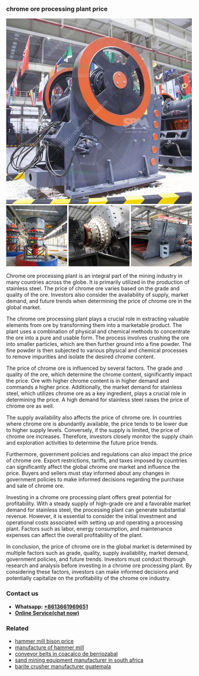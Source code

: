 <h3>chrome ore processing plant price</h3><img src='1706755552.jpg' alt=''><p>Chrome ore processing plant is an integral part of the mining industry in many countries across the globe. It is primarily utilized in the production of stainless steel. The price of chrome ore varies based on the grade and quality of the ore. Investors also consider the availability of supply, market demand, and future trends when determining the price of chrome ore in the global market.</p><p>The chrome ore processing plant plays a crucial role in extracting valuable elements from ore by transforming them into a marketable product. The plant uses a combination of physical and chemical methods to concentrate the ore into a pure and usable form. The process involves crushing the ore into smaller particles, which are then further ground into a fine powder. The fine powder is then subjected to various physical and chemical processes to remove impurities and isolate the desired chrome content.</p><p>The price of chrome ore is influenced by several factors. The grade and quality of the ore, which determine the chrome content, significantly impact the price. Ore with higher chrome content is in higher demand and commands a higher price. Additionally, the market demand for stainless steel, which utilizes chrome ore as a key ingredient, plays a crucial role in determining the price. A high demand for stainless steel raises the price of chrome ore as well.</p><p>The supply availability also affects the price of chrome ore. In countries where chrome ore is abundantly available, the price tends to be lower due to higher supply levels. Conversely, if the supply is limited, the price of chrome ore increases. Therefore, investors closely monitor the supply chain and exploration activities to determine the future price trends.</p><p>Furthermore, government policies and regulations can also impact the price of chrome ore. Export restrictions, tariffs, and taxes imposed by countries can significantly affect the global chrome ore market and influence the price. Buyers and sellers must stay informed about any changes in government policies to make informed decisions regarding the purchase and sale of chrome ore.</p><p>Investing in a chrome ore processing plant offers great potential for profitability. With a steady supply of high-grade ore and a favorable market demand for stainless steel, the processing plant can generate substantial revenue. However, it is essential to consider the initial investment and operational costs associated with setting up and operating a processing plant. Factors such as labor, energy consumption, and maintenance expenses can affect the overall profitability of the plant.</p><p>In conclusion, the price of chrome ore in the global market is determined by multiple factors such as grade, quality, supply availability, market demand, government policies, and future trends. Investors must conduct thorough research and analysis before investing in a chrome ore processing plant. By considering these factors, investors can make informed decisions and potentially capitalize on the profitability of the chrome ore industry.</p><h3>Contact us</h3><ul><li><strong>Whatsapp:&nbsp;<a href="https://wa.me/8613661969651">+8613661969651</a></strong></li><li><a href="https://swt.shibang-china.com/?git&amp;zhl&amp;chrome ore processing plant price"><strong>Online Service(chat now)</strong></a></li></ul><h3>Related</h3><ul><li><a href='hammer mill bison price.md'>hammer mill bison price</a></li><li><a href='manufacture of hammer mill.md'>manufacture of hammer mill</a></li><li><a href='conveyor belts in coacalco de berriozabal.md'>conveyor belts in coacalco de berriozabal</a></li><li><a href='sand mining equipment manufacturer in south africa.md'>sand mining equipment manufacturer in south africa</a></li><li><a href='barite crusher manufacturer guatemala.md'>barite crusher manufacturer guatemala</a></li></ul>